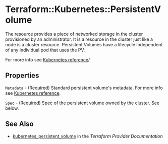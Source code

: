 # Terraform::Kubernetes::PersistentVolume

The resource provides a piece of networked storage in the cluster provisioned by an administrator. It is a resource in the cluster just like a node is a cluster resource. Persistent Volumes have a lifecycle independent of any individual pod that uses the PV.

For more info see [Kubernetes reference](https://kubernetes.io/docs/concepts/storage/persistent-volumes)/

## Properties

`Metadata` - (Required) Standard persistent volume's metadata. For more info see [Kubernetes reference](https://github.com/kubernetes/community/blob/e59e666e3464c7d4851136baa8835a311efdfb8e/contributors/devel/api-conventions.md#metadata).

`Spec` - (Required) Spec of the persistent volume owned by the cluster. See below.


## See Also

* [kubernetes_persistent_volume](https://www.terraform.io/docs/providers/kubernetes/r/persistent_volume.html) in the _Terraform Provider Documentation_